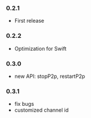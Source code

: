 
### 0.2.1
- First release

### 0.2.2
- Optimization for Swift

### 0.3.0
- new API: stopP2p, restartP2p 

### 0.3.1
- fix bugs
- customized channel id